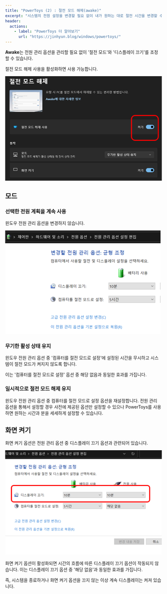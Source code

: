 ```yaml
---
title: "PowerToys (2) : 절전 모드 해제(awake)"
excerpt: "시스템의 전원 설정을 변경할 필요 없이 내가 원하는 대로 절전 시간을 변경할 수 있는 기능"
header:
  actions:
    - label: "PowerToys 더 알아보기"
      url: "https://jinhyun.blog/windows/powertoys/"
---
```


**Awake**는 전원 관리 옵션을 관리할 필요 없이 '절전 모드'와 '디스플레이 끄기'를 조정할 수 있습니다.

절전 모드 해제 사용을 활성화하면 사용 가능합니다.

![awake](../../../assets/images/awake.png)

## 모드

### 선택한 전원 계획을 계속 사용

윈도우 전원 관리 옵션을 변경하지 않습니다.

![전원 관리 옵션](../../../assets/images/전원-관리-옵션.png)

### 무기한 활성 상태 유지

윈도우 전원 관리 옵션 중 '컴퓨터를 절전 모드로 설정'에 설정된 시간을 무시하고 시스템이 절전 모드가 켜지지 않도록 합니다.

이는 '컴퓨터를 절전 모드로 설정' 옵션 중 해당 없음과 동일한 효과를 가집니다.

### 일시적으로 절전 모드 해제 유지

윈도우 전원 관리 옵션 중 컴퓨터를 절전 모드로 설정 옵션을 재설정합니다. 전원 관리 옵션을 통해서 설정할 경우 사전에 제공된 옵션만 설정할 수 있으나 PowerToys를 사용하면 원하는 시간과 분을 세세하게 설정할 수 있습니다.

## 화면 켜기

화면 켜기 옵션은 전원 관리 옵션 중 디스플레이 끄기 옵션과 관련되어 있습니다.

![디스플레이 끄기](../../../assets/images/디스플레이-끄기.png)

화면 켜기 옵션이 활성화되면 시간의 흐름에 따른 디스플레이 끄기 옵션이 작동되지 않습니다. 이는 디스플레이 끄기 옵션 중 '해당 없음'과 동일한 효과를 가집니다.

즉, 시스템을 종료하거나 화면 켜기 옵션을 끄지 않는 이상 계속 디스플레이는 켜져 있습니다.
